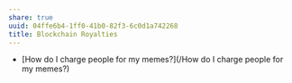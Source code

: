 ```yaml
---
share: true
uuid: 04ffe6b4-1ff0-41b0-82f3-6c0d1a742268
title: Blockchain Royalties
---
```

* [How do I charge people for my memes?](/How do I charge people for my memes?)